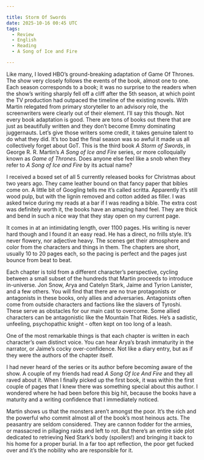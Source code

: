 ```yaml
---

title: Storm Of Swords
date: 2025-10-16 00:45 UTC
tags: 
  - Review
  - English
  - Reading
  - A Song of Ice and Fire

---
```



Like many, I loved HBO’s ground-breaking adaptation of Game Of Thrones. The show very closely follows the events of the book, almost one to one. Each season corresponds to a book; it was no surprise to the readers when the show’s writing sharply fell off a cliff after the 5th season, at which point the TV production had outpaced the timeline of the existing novels. With Martin relegated from primary storyteller to an advisory role, the screenwriters were clearly out of their element. I’ll say this though. Not every book adaptation is good. There are tons of books out there that are just as beautifully written and they don’t become Emmy dominating juggernauts. Let’s give those writers some credit, it takes genuine talent to do what they did. It’s too bad the final season was so awful it made us all collectively forget about GoT. This is the third book _A Storm of Swords_, in George R. R. Martin’s _A Song of Ice and Fire_ series, or more colloquially known as _Game of Thrones_. Does anyone else feel like a snob when they refer to _A Song of Ice and Fire_ by its actual name?

I received a boxed set of all 5 currently released books for Christmas about two years ago. They came leather bound on that fancy paper that bibles come on. A little bit of Googling tells me it’s called scritta. Apparently it’s still wood pulp, but with the lignin removed and cotton added as filler. I was asked twice during my reads at a bar if I was reading a bible. The extra cost was definitely worth it, the books have an amazing hand feel. They are thick and bend in such a nice way that they stay open on my current page.

It comes in at an intimidating length, over 1100 pages. His writing is never hard though and I found it an easy read. He has a direct, no frills style. It’s never flowery, nor adjective heavy. The scenes get their atmosphere and color from the characters and things in them. The chapters are short, usually 10 to 20 pages each, so the pacing is perfect and the pages just bounce from beat to beat. 

Each chapter is told from a different character’s perspective, cycling between a small subset of the hundreds that Martin proceeds to introduce in-universe. Jon Snow, Arya and Catelyn Stark, Jaime and Tyrion Lanister, and a few others. You will find that there are no true protagonists or antagonists in these books, only allies and adversaries. Antagonists often come from outside characters and factions like the slavers of Tyroshi. These serve as obstacles for our main cast to overcome. Some allied characters can be antagonistic like the Mountain That Rides. He’s a sadistic, unfeeling, psychopathic knight -  often kept on too long of a leash.

One of the most remarkable things is that each chapter is written in each character’s own distinct voice. You can hear Arya’s brash immaturity in the narrator, or Jaime’s cocky over-confidence. Not like a diary entry, but as if they were the authors of the chapter itself.

I had never heard of the series or its author before becoming aware of the show. A couple of my friends had read _A Song Of Ice And Fire_ and they all raved about it. When I finally picked up the first book, it was within the first couple of pages that I knew there was something special about this author. I wondered where he had been before this big hit, because the books have a maturity and a writing confidence that I immediately noticed.

Martin shows us that the monsters aren’t amongst the poor. It’s the rich and the powerful who commit almost all of the book’s most heinous acts. The peasantry are seldom considered. They are cannon fodder for the armies, or massacred in pillaging raids and left to rot. But there’s an entire side plot dedicated to retrieving Ned Stark’s body (spoilers!) and bringing it back to his home for a proper burial. In a far too apt reflection, the poor get fucked over and it’s the nobility who are responsible for it.


